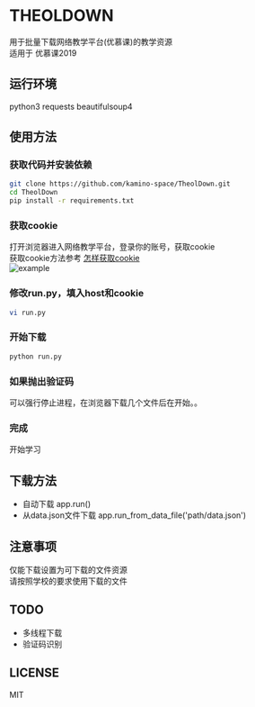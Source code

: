 # THEOLDOWN
用于批量下载网络教学平台(优慕课)的教学资源  
适用于 优慕课2019

## 运行环境
python3 requests beautifulsoup4

## 使用方法
### 获取代码并安装依赖
```bash
git clone https://github.com/kamino-space/TheolDown.git
cd TheolDown
pip install -r requirements.txt
```
### 获取cookie  
打开浏览器进入网络教学平台，登录你的账号，获取cookie  
获取cookie方法参考 [怎样获取cookie](https://jingyan.baidu.com/article/5d368d1ea6c6e33f60c057ef.html)  
![example](https://static.isdut.cn/ii/images/2019/05/20/70fbe1474a027cfc4b4cd096f7f402bb.png)  
### 修改run.py，填入host和cookie
```bash
vi run.py
```
### 开始下载
```bash
python run.py
```
### 如果抛出验证码  
可以强行停止进程，在浏览器下载几个文件后在开始。。  
### 完成  
开始学习  
## 下载方法
- 自动下载 app.run()
- 从data.json文件下载 app.run_from_data_file('path/data.json')

## 注意事项
仅能下载设置为可下载的文件资源  
请按照学校的要求使用下载的文件  

## TODO
- 多线程下载
- 验证码识别

## LICENSE
MIT